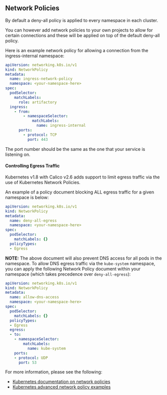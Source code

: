 ## Network Policies

By default a deny-all policy is applied to every namespace in each cluster.

You can however add network policies to your own projects to allow for certain connections and these will be applied on top of the default deny-all policy.

Here is an example network policy for allowing a connection from the ingress-internal namespace:

```yaml
apiVersion: networking.k8s.io/v1
kind: NetworkPolicy
metadata:
  name: ingress-network-policy
  namespace: <your-namespace-here>
spec:
  podSelector:
    matchLabels:
      role: artifactory
  ingress:
    - from:
        - namespaceSelector:
            matchLabels:
              name: ingress-internal
      ports:
        - protocol: TCP
          port: 443
```

The port number should be the same as the one that your service is listening on.

#### Controlling Egress Traffic

Kubernetes v1.8 with Calico v2.6 adds support to limit egress traffic via the use of Kubernetes Network Policies.

An example of a policy document blocking ALL egress traffic for a given namespace is below:
```yaml
apiVersion: networking.k8s.io/v1
kind: NetworkPolicy
metadata:
  name: deny-all-egress
  namespace: <your-namespace-here>
spec:
  podSelector:
    matchLabels: {}
  policyTypes:
  - Egress
```

**NOTE:** The above document will also prevent DNS access for all pods in the namespace. To allow DNS egress traffic via the `kube-system` namespace, you can apply the following Network Policy document within your namespace (which takes precedence over `deny-all-egress`):
```yaml
apiVersion: networking.k8s.io/v1
kind: NetworkPolicy
metadata:
  name: allow-dns-access
  namespace: <your-namespace-here>
spec:
  podSelector:
    matchLabels: {}
  policyTypes:
  - Egress
  egress:
  - to:
    - namespaceSelector:
        matchLabels:
          name: kube-system
    ports:
    - protocol: UDP
      port: 53
```



For more information, please see the following:
- [Kubernetes documentation on network policies](https://kubernetes.io/docs/concepts/services-networking/network-policies/)
- [Kubernetes advanced network policy examples](https://docs.projectcalico.org/master/getting-started/kubernetes/tutorials/advanced-policy)
